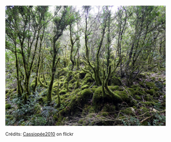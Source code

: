 ![Johan](/images/2023-03-06.jpg)

Crédits: [Cassiopée2010](https://www.flickr.com/people/cmoi30/) on flickr